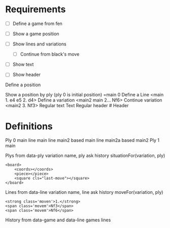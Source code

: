 # Requirements

- [ ] Define a game from fen
- [ ] Show a game position
- [ ] Show lines and variations
  - [ ] Continue from black's move
- [ ] Show text
- [ ] Show header


Define a position
    <main fen>
Show a position by ply (ply 0 is initial position)
    =main 0
Define a Line
    <main 1. e4 e5 2. d4>
Define a variation
    <main2 main 2... Nf6>
Continue variation
    <main2 3. Nf3>
Regular text
    Text
Regular header
    # Header

# Definitions

Ply 0 main
line main
line main2 based main
line main2a based main2
Ply 1 main

Plys
    from data-ply
    variation name, ply
    ask history
      situationFor(variation, ply)

    <board>
        <coords></coords>
        <piece></piece>
        <square cls="last-move"></square>
    </board>

Lines
    from data-line
    variation name, line
    ask history
      moveFor(variation, ply)

    <strong class='moven'>1.</strong> 
    <span class='movem'>Nf3</span> 
    <span class='movem'>Nf6</span>

History
    from data-game and data-line
    games
    lines
